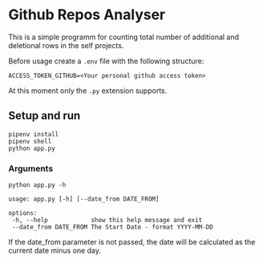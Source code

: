 # Github Repos Analyser

This is a simple programm for counting total number of additional and deletional rows in the self projects.

Before usage create a `.env` file with the following structure:

```
ACCESS_TOKEN_GITHUB=<Your personal github access token>
```

At this moment only the `.py` extension supports.

## Setup and run

```
pipenv install
pipenv shell
python app.py
```
 ### Arguments

 ```
 python app.py -h

 usage: app.py [-h] [--date_from DATE_FROM]

options:
  -h, --help            show this help message and exit
  --date_from DATE_FROM The Start Date - format YYYY-MM-DD
 ```
 If the date_from parameter is not passed, the date will be calculated as the current date minus one day.
